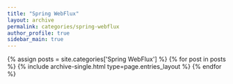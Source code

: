 ```yaml
---
title: "Spring WebFlux"
layout: archive
permalink: categories/spring-webflux
author_profile: true
sidebar_main: true
---
```


{% assign posts = site.categories['Spring WebFlux']  %}
{% for post in posts %} {% include archive-single.html type=page.entries_layout %} {% endfor %}
